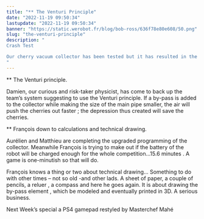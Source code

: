 ```yaml
---
title: "** The Venturi Principle"
date: "2022-11-19 09:50:34"
lastupdate: "2022-11-19 09:50:34"
banner: "https://static.werobot.fr/blog/bob-ross/636f78e80e608/50.png"
slug: "the-venturi-principle"
description: " 
Crash Test 

Our cherry vacuum collector has been tested but it has resulted in the crushing of all the cherries : Jam is not supposed to be on the menu!The vacuum collector must be improved.
"
---
```

**  The Venturi principle.

Damien, our curious and risk-taker physicist, has come to back up the team’s system suggesting to use the Venturi principle. If a by-pass is added to the collector while making the size of the main pipe smaller, the air will push the cherries out faster ; the depression thus created will save the cherries.

**  François down to calculations and technical drawing.

Aurélien and Matthieu are completing the upgraded programming of the collector. Meanwhile François is trying to make out if the battery of the robot will be charged enough for the whole competition...15.6 minutes . A game is one-minutish so that will do.

François knows a thing or two about technical drawing… Something to do with other times – not so old -and other lads. A sheet of paper, a couple of pencils, a reluer , a compass and here he goes again. It is about drawing the by-pass element , which be modeled and eventually printed in 3D.
A serious business.

Next Week’s special
         a PS4 gamepad restyled by Masterchef Mahé


    
